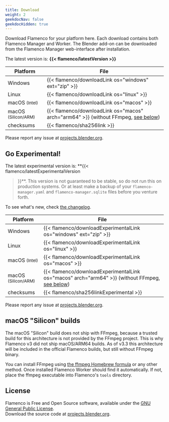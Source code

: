 ```yaml
---
title: Download
weight: 2
geekdocNav: false
geekdocHidden: true
---
```


Download Flamenco for your platform here. Each download contains both Flamenco
Manager and Worker. The Blender add-on can be downloaded from the Flamenco
Manager web-interface after installation.

The latest version is: **{{< flamenco/latestVersion >}}**

| Platform                           | File                                                                                         |
|------------------------------------|----------------------------------------------------------------------------------------------|
| Windows                            | {{< flamenco/downloadLink os="windows" ext="zip" >}}                                         |
| Linux                              | {{< flamenco/downloadLink os="linux" >}}                                                     |
| macOS <small>(Intel)</small>       | {{< flamenco/downloadLink os="macos" >}}                                                     |
| macOS <small>(Silicon/ARM)</small> | {{< flamenco/downloadLink os="macos" arch="arm64" >}} (without FFmpeg, [see below][mac-arm]) |
| checksums                          | {{< flamenco/sha256link >}}                                                                  |

Please report any issue at [projects.blender.org][bugs].

## Go Experimental!

The latest experimental version is: **{{< flamenco/latestExperimentalVersion
>}}**. This version is not guaranteed to be stable, so do not run this on
production systems. Or at least make a backup of your `flamenco-manager.yaml`
and `flamenco-manager.sqlite` files before you venture forth.

To see what's new, check [the changelog](https://projects.blender.org/studio/flamenco/src/branch/main/CHANGELOG.md).

| Platform                           | File                                                                                                     |
|------------------------------------|----------------------------------------------------------------------------------------------------------|
| Windows                            | {{< flamenco/downloadExperimentalLink os="windows" ext="zip" >}}                                         |
| Linux                              | {{< flamenco/downloadExperimentalLink os="linux" >}}                                                     |
| macOS <small>(Intel)</small>       | {{< flamenco/downloadExperimentalLink os="macos" >}}                                                     |
| macOS <small>(Silicon/ARM)</small> | {{< flamenco/downloadExperimentalLink os="macos" arch="arm64" >}} (without FFmpeg, [see below][mac-arm]) |
| checksums                          | {{< flamenco/sha256linkExperimental >}}                                                                  |

Please report any issue at [projects.blender.org][bugs].

[bugs]: https://projects.blender.org/studio/flamenco/issues/new?template=.gitea%2fissue_template%2fbug.yaml
[mac-arm]: #macos-silicon-builds

<!--

{{< hint type=caution >}}
When **upgrading** from a previous experimental version, it is recommended to
start afresh with the following steps:

1. Cancel any running or queued job.
2. Shut down Flamenco Manager and all Workers.
3. Remove `flamenco-manager.yaml` and `flamenco-manager.sqlite`.
4. Download the new version and replace your old Flamenco files with the new ones.
5. Start `flamenco-manager` and go through the setup setup assistant again.
6. Don't forget to re-download the Blender add-on from the Manager's web
   interface, and install it. It has seen development as well, and will need to
   be upgraded.

[blog]: https://studio.blender.org/blog/announcing-flamenco-3-beta/
{{< /hint >}}
-->

## macOS "Silicon" builds

The macOS "Silicon" build does not ship with FFmpeg, because a trusted build for
this architecture is not provided by the FFmpeg project. This is why Flamenco v3
did not ship macOS/ARM64 builds. As of v3.3 this architecture will be included
in the official Flamenco builds, but still without FFmpeg binary.

You can install FFmpeg using [the ffmpeg Homebrew formula][brew] or any other
method. Once installed Flamenco Worker should find it automatically. If not,
place the ffmpeg executable into Flamenco's `tools` directory.

[brew]: https://formulae.brew.sh/formula/ffmpeg


## License

Flamenco is Free and Open Source software, available under the
[GNU General Public License](https://projects.blender.org/studio/flamenco/src/branch/main/LICENSE).<br>
Download the source code at [projects.blender.org](https://projects.blender.org/studio/flamenco).
